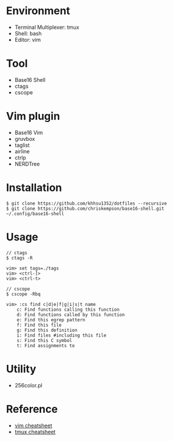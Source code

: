 # Environment
* Terminal Multiplexer: tmux
* Shell: bash
* Editor: vim

# Tool
* Base16 Shell
* ctags
* cscope

# Vim plugin
* Base16 Vim
* gruvbox
* taglist
* airline
* ctrlp
* NERDTree

# Installation
```
$ git clone https://github.com/khhsu1352/dotfiles --recursive
$ git clone https://github.com/chriskempson/base16-shell.git ~/.config/base16-shell
```

# Usage
```
// ctags
$ ctags -R

vim> set tags=./tags
vim> <ctrl-]>
vim> <ctrl-t>

// cscope
$ cscope -Rbq

vim> :cs find c|d|e|f|g|i|s|t name
	c: Find functions calling this function
	d: Find functions called by this function
	e: Find this egrep pattern
	f: Find this file
	g: Find this definition
	i: Find files #including this file
	s: Find this C symbol
	t: Find assignments to
```

# Utility
* 256color.pl

# Reference
* [vim cheatsheet](https://vim.rtorr.com/)
* [tmux cheatsheet](https://gist.github.com/MohamedAlaa/2961058)
